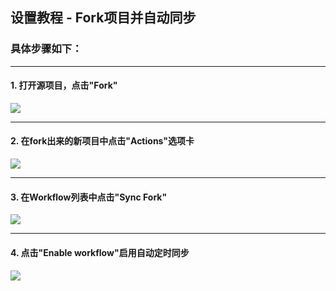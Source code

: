 ## 设置教程 - Fork项目并自动同步

### 具体步骤如下：

---

#### 1. 打开源项目，点击"Fork"

<img src="http://gfw-breaker.win/videos/imgs/setup/01.png"/>

---

#### 2. 在fork出来的新项目中点击"Actions"选项卡

<img src="http://gfw-breaker.win/videos/imgs/setup/02.png"/>

---

#### 3. 在Workflow列表中点击"Sync Fork" 
<img src="http://gfw-breaker.win/videos/imgs/setup/03.png"/>

---

#### 4. 点击"Enable workflow"启用自动定时同步

<img src="http://gfw-breaker.win/videos/imgs/setup/04.png"/>

